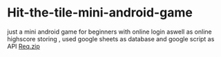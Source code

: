 # Hit-the-tile-mini-android-game
just a mini android game for beginners with online login aswell as online highscore storing , used google sheets as database and google script as API
[Req.zip](https://github.com/ArunDtej/Hit-the-tile-mini-android-game/files/9453600/Req.zip)

